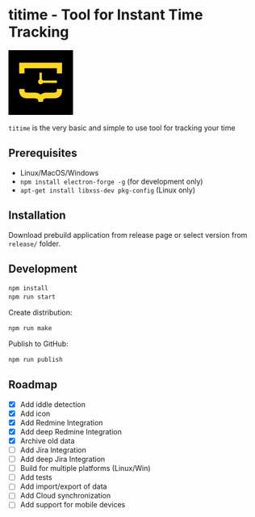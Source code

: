 # titime - Tool for Instant Time Tracking

![Logo](./assets/source/icon.png)

`titime` is the very basic and simple to use tool for tracking your time

## Prerequisites

- Linux/MacOS/Windows
- `npm install electron-forge -g` (for development only)
- `apt-get install libxss-dev pkg-config` (Linux only)

## Installation

Download prebuild application from release page or
select version from `release/` folder.

## Development

```bash
npm install
npm run start
```

Create distribution:

```bash
npm run make
```

Publish to GitHub:

```bash
npm run publish
```

## Roadmap

- [x] Add iddle detection
- [x] Add icon
- [x] Add Redmine Integration
- [x] Add deep Redmine Integration
- [x] Archive old data
- [ ] Add Jira Integration
- [ ] Add deep Jira Integration
- [ ] Build for multiple platforms (Linux/Win)
- [ ] Add tests
- [ ] Add import/export of data
- [ ] Add Cloud synchronization
- [ ] Add support for mobile devices
